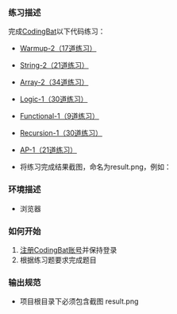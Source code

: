 ### 练习描述

完成[CodingBat](http://codingbat.com/java)以下代码练习：

-  [Warmup-2（17道练习）](http://codingbat.com/java/Warmup-2)
-  [String-2（21道练习）](http://codingbat.com/java/String-2)
-  [Array-2（34道练习）](http://codingbat.com/java/Array-2)
-  [Logic-1（30道练习）](http://codingbat.com/java/Logic-1)
-  [Functional-1（9道练习）](http://codingbat.com/java/Functional-1)
-  [Recursion-1（30道练习）](http://codingbat.com/java/Recursion-1)
-  [AP-1（21道练习）](http://codingbat.com/java/AP-1)

- 将练习完成结果截图，命名为result.png，例如：


### 环境描述

- 浏览器

### 如何开始

1. [注册CodingBat账号](http://codingbat.com/pref?docreate=1)并保持登录
2. 根据练习题要求完成题目


### 输出规范

- 项目根目录下必须包含截图 result.png

